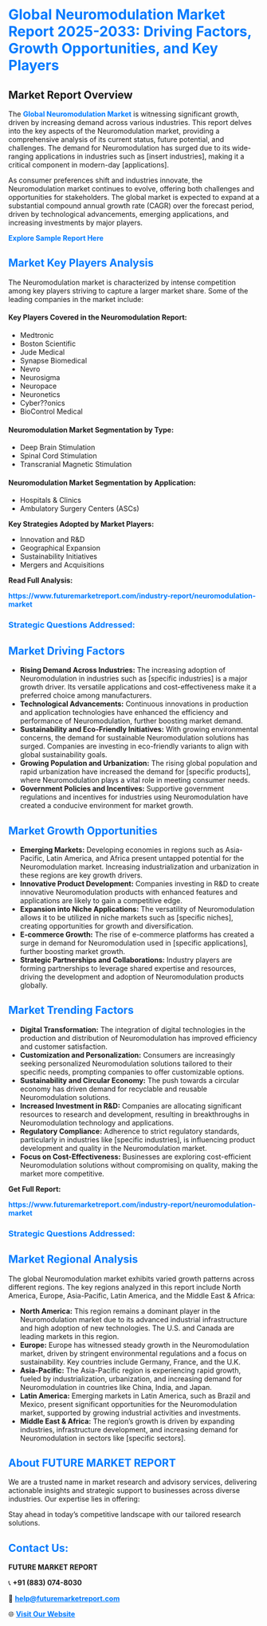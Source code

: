 <h1 style="color: #007BFF;">Global Neuromodulation Market Report 2025-2033: Driving Factors, Growth Opportunities, and Key Players</h1>

<section id="overview">
<h2>Market Report Overview</h2>
<p>The <a href="https://www.futuremarketreport.com/industry-report/neuromodulation-market" style="color: #007BFF; text-decoration: none;"><strong>Global Neuromodulation Market</strong></a> is witnessing significant growth, driven by increasing demand across various industries. This report delves into the key aspects of the Neuromodulation market, providing a comprehensive analysis of its current status, future potential, and challenges. The demand for Neuromodulation has surged due to its wide-ranging applications in industries such as [insert industries], making it a critical component in modern-day [applications].</p>
<p>As consumer preferences shift and industries innovate, the Neuromodulation market continues to evolve, offering both challenges and opportunities for stakeholders. The global market is expected to expand at a substantial compound annual growth rate (CAGR) over the forecast period, driven by technological advancements, emerging applications, and increasing investments by major players.</p>
</section>

<section id="overview">
<p><a href="https://www.futuremarketreport.com/request-sample/reportId=61450" style="color: #007BFF; text-decoration: none;"><strong>Explore Sample Report Here</strong></a></p>
</section>

<section id="key-players">
<h2 style="color: #007BFF;">Market Key Players Analysis</h2>
<p>The Neuromodulation market is characterized by intense competition among key players striving to capture a larger market share. Some of the leading companies in the market include:</p>
<h4>Key Players Covered in the Neuromodulation Report:</h4>
<ul><li>Medtronic</li><li>Boston Scientific</li><li>Jude Medical</li><li>Synapse Biomedical</li><li>Nevro</li><li>Neurosigma</li><li>Neuropace</li><li>Neuronetics</li><li>Cyber??onics</li><li>BioControl Medical</li></ul>
<h4>Neuromodulation Market Segmentation by Type:</h4>
<ul><li>Deep Brain Stimulation</li><li>Spinal Cord Stimulation</li><li>Transcranial Magnetic Stimulation</li></ul>

<h4>Neuromodulation Market Segmentation by Application:</h4>
<ul><li>Hospitals &amp; Clinics</li><li>Ambulatory Surgery Centers (ASCs)</li></ul>
<p><strong>Key Strategies Adopted by Market Players:</strong></p>
<ul>
<li>Innovation and R&D</li>
<li>Geographical Expansion</li>
<li>Sustainability Initiatives</li>
<li>Mergers and Acquisitions</li>
</ul>
</section>

<section>
<p><strong>Read Full Analysis: </strong></p><a href="https://www.futuremarketreport.com/industry-report/neuromodulation-market" style="color: #007BFF; text-decoration: none;"><strong>https://www.futuremarketreport.com/industry-report/neuromodulation-market</strong></a>
<h3 style="color: #007BFF;">Strategic Questions Addressed:</h3>
</section>

<section id="driving-factors">
<h2 style="color: #007BFF;">Market Driving Factors</h2>
<ul>
<li><strong>Rising Demand Across Industries:</strong> The increasing adoption of Neuromodulation in industries such as [specific industries] is a major growth driver. Its versatile applications and cost-effectiveness make it a preferred choice among manufacturers.</li>
<li><strong>Technological Advancements:</strong> Continuous innovations in production and application technologies have enhanced the efficiency and performance of Neuromodulation, further boosting market demand.</li>
<li><strong>Sustainability and Eco-Friendly Initiatives:</strong> With growing environmental concerns, the demand for sustainable Neuromodulation solutions has surged. Companies are investing in eco-friendly variants to align with global sustainability goals.</li>
<li><strong>Growing Population and Urbanization:</strong> The rising global population and rapid urbanization have increased the demand for [specific products], where Neuromodulation plays a vital role in meeting consumer needs.</li>
<li><strong>Government Policies and Incentives:</strong> Supportive government regulations and incentives for industries using Neuromodulation have created a conducive environment for market growth.</li>
</ul>
</section>

<section id="growth-opportunities">
<h2 style="color: #007BFF;">Market Growth Opportunities</h2>
<ul>
<li><strong>Emerging Markets:</strong> Developing economies in regions such as Asia-Pacific, Latin America, and Africa present untapped potential for the Neuromodulation market. Increasing industrialization and urbanization in these regions are key growth drivers.</li>
<li><strong>Innovative Product Development:</strong> Companies investing in R&D to create innovative Neuromodulation products with enhanced features and applications are likely to gain a competitive edge.</li>
<li><strong>Expansion into Niche Applications:</strong> The versatility of Neuromodulation allows it to be utilized in niche markets such as [specific niches], creating opportunities for growth and diversification.</li>
<li><strong>E-commerce Growth:</strong> The rise of e-commerce platforms has created a surge in demand for Neuromodulation used in [specific applications], further boosting market growth.</li>
<li><strong>Strategic Partnerships and Collaborations:</strong> Industry players are forming partnerships to leverage shared expertise and resources, driving the development and adoption of Neuromodulation products globally.</li>
</ul>
</section>

<section id="trending-factors">
<h2 style="color: #007BFF;">Market Trending Factors</h2>
<ul>
<li><strong>Digital Transformation:</strong> The integration of digital technologies in the production and distribution of Neuromodulation has improved efficiency and customer satisfaction.</li>
<li><strong>Customization and Personalization:</strong> Consumers are increasingly seeking personalized Neuromodulation solutions tailored to their specific needs, prompting companies to offer customizable options.</li>
<li><strong>Sustainability and Circular Economy:</strong> The push towards a circular economy has driven demand for recyclable and reusable Neuromodulation solutions.</li>
<li><strong>Increased Investment in R&D:</strong> Companies are allocating significant resources to research and development, resulting in breakthroughs in Neuromodulation technology and applications.</li>
<li><strong>Regulatory Compliance:</strong> Adherence to strict regulatory standards, particularly in industries like [specific industries], is influencing product development and quality in the Neuromodulation market.</li>
<li><strong>Focus on Cost-Effectiveness:</strong> Businesses are exploring cost-efficient Neuromodulation solutions without compromising on quality, making the market more competitive.</li>
</ul>
</section>

<section>
<p><strong>Get Full Report: </strong></p><a href="https://www.futuremarketreport.com/industry-report/neuromodulation-market" style="color: #007BFF; text-decoration: none;"><strong>https://www.futuremarketreport.com/industry-report/neuromodulation-market</strong></a>
<h3 style="color: #007BFF;">Strategic Questions Addressed:</h3>
</section>


<section id="regional-analysis">
<h2 style="color: #007BFF;">Market Regional Analysis</h2>
<p>The global Neuromodulation market exhibits varied growth patterns across different regions. The key regions analyzed in this report include North America, Europe, Asia-Pacific, Latin America, and the Middle East & Africa:</p>
<ul>
<li><strong>North America:</strong> This region remains a dominant player in the Neuromodulation market due to its advanced industrial infrastructure and high adoption of new technologies. The U.S. and Canada are leading markets in this region.</li>
<li><strong>Europe:</strong> Europe has witnessed steady growth in the Neuromodulation market, driven by stringent environmental regulations and a focus on sustainability. Key countries include Germany, France, and the U.K.</li>
<li><strong>Asia-Pacific:</strong> The Asia-Pacific region is experiencing rapid growth, fueled by industrialization, urbanization, and increasing demand for Neuromodulation in countries like China, India, and Japan.</li>
<li><strong>Latin America:</strong> Emerging markets in Latin America, such as Brazil and Mexico, present significant opportunities for the Neuromodulation market, supported by growing industrial activities and investments.</li>
<li><strong>Middle East & Africa:</strong> The region’s growth is driven by expanding industries, infrastructure development, and increasing demand for Neuromodulation in sectors like [specific sectors].</li>
</ul>
</section>

<footer>
<h2 style="color: #007BFF;">About FUTURE MARKET REPORT</h2>
<p>We are a trusted name in market research and advisory services, delivering actionable insights and strategic support to businesses across diverse industries. Our expertise lies in offering:</p>

<p>Stay ahead in today’s competitive landscape with our tailored research solutions.</p>

<h2 style="color: #007BFF;">Contact Us:</h2>
<p><strong>FUTURE MARKET REPORT</strong></p>
<p>📞 <strong>+91 (883) 074-8030</strong></p>
<p>📧 <strong><a href="mailto:help@futuremarketreport.com" style="color: #007BFF;">help@futuremarketreport.com</a></strong></p>
<p>🌐 <strong><a href="https://www.futuremarketreport.com/" style="color: #007BFF;">Visit Our Website</a></strong></p>
</footer>